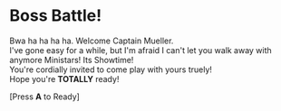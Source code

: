 # Boss Battle!

Bwa ha ha ha ha. Welcome Captain Mueller.  
I've gone easy for a while, but I'm afraid I can't let you walk away with anymore Ministars! Its Showtime!  
You're cordially invited to come play with yours truely!  
Hope you're **TOTALLY** ready!  

[Press **A** to Ready]

